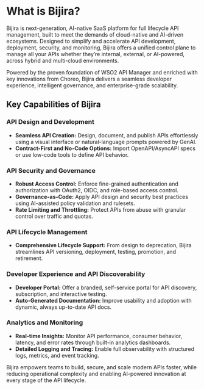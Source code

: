 # What is Bijira?

Bijira is next-generation, AI-native SaaS platform for full lifecycle API management, built to meet the demands of cloud-native and AI-driven ecosystems. Designed to simplify and accelerate API development, deployment, security, and monitoring, Bijira offers a unified control plane to manage all your APIs whether they’re internal, external, or AI-powered, across hybrid and multi-cloud environments.

Powered by the proven foundation of WSO2 API Manager and enriched with key innovations from Choreo, Bijira delivers a seamless developer experience, intelligent governance, and enterprise-grade scalability.

## Key Capabilities of Bijira

### API Design and Development
- **Seamless API Creation:** Design, document, and publish APIs effortlessly using a visual interface or natural-language prompts powered by GenAI.
- **Contract-First and No-Code Options:** Import OpenAPI/AsyncAPI specs or use low-code tools to define API behavior.

### API Security and Governance

- **Robust Access Control:** Enforce fine-grained authentication and authorization with OAuth2, OIDC, and role-based access control.
- **Governance-as-Code:** Apply API design and security best practices using AI-assisted policy validation and rulesets.
- **Rate Limiting and Throttling:** Protect APIs from abuse with granular control over traffic and quotas.

### API Lifecycle Management

- **Comprehensive Lifecycle Support:** From design to deprecation, Bijira streamlines API versioning, deployment, testing, promotion, and retirement.

### Developer Experience and API Discoverability

- **Developer Portal:** Offer a branded, self-service portal for API discovery, subscription, and interactive testing.
- **Auto-Generated Documentation:** Improve usability and adoption with dynamic, always up-to-date API docs.

### Analytics and Monitoring

- **Real-time Insights:** Monitor API performance, consumer behavior, latency, and error rates through built-in analytics dashboards.
- **Detailed Logging and Tracing:** Enable full observability with structured logs, metrics, and event tracking.

Bijira empowers teams to build, secure, and scale modern APIs faster, while reducing operational complexity and enabling AI-powered innovation at every stage of the API lifecycle.
